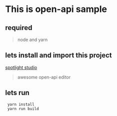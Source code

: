 # This is open-api sample


## required

> node and yarn

## lets install and import this project

[spotlight studio](https://stoplight.io/studio/)

> awesome open-api editor

## lets run

```
 yarn install
 yarn run build
 ```
